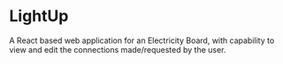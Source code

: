 # LightUp
A React based web application for an Electricity Board, with capability to view and edit the connections made/requested by the user.
